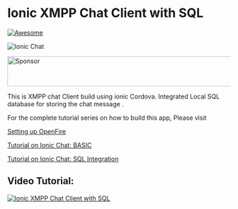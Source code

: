 # Ionic XMPP Chat Client with SQL
[![Awesome](https://cdn.rawgit.com/sindresorhus/awesome/d7305f38d29fed78fa85652e3a63e154dd8e8829/media/badge.svg)](https://github.com/arjunsk/Ionic-XMPP-Chat-Client-with-SQL)

![Ionic Chat](https://raw.githubusercontent.com/arjunsk/Ionic-XMPP-Chat-Client-with-SQL/master/Screenshots/background.png)

<a target='_blank' rel='nofollow' href='https://app.codesponsor.io/link/kpPTfcZs2AmDLYbvJ42HTnR3/arjunsk/Ionic-XMPP-Chat-Client-with-SQL'>
  <img alt='Sponsor' width='888' height='68' src='https://app.codesponsor.io/embed/kpPTfcZs2AmDLYbvJ42HTnR3/arjunsk/Ionic-XMPP-Chat-Client-with-SQL.svg' />
</a>

This is XMPP chat Client build using ionic Cordova. Integrated Local SQL database for storing the chat message .

For the complete tutorial series on how to build this app, Please visit 

[Setting up OpenFire](http://www.arjunsk.com/html5/part-1-xmpp-chat-in-ionic-cordova-setting-server-in-local-host/)

[Tutorial on Ionic Chat: BASIC](http://www.arjunsk.com/html5/part-2-ionic-xmpp-chat-client-using-strophe-js/)

[Tutorial on Ionic Chat: SQL Integration ](http://www.arjunsk.com/html5/ionic-xmpp-client-sql_db-part-4/)

## Video Tutorial:  

[![Ionic XMPP Chat Client with SQL](https://img.youtube.com/vi/rUxhCRJ8ffc/0.jpg)](https://www.youtube.com/watch?v=rUxhCRJ8ffc&feature=youtu.be)

